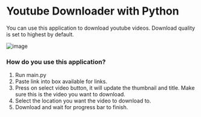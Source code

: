 # Youtube Downloader with Python
You can use this application to download youtube videos. Download quality is set to highest by default.

![image](https://user-images.githubusercontent.com/48417081/216787065-cac8759f-23e1-44f3-8030-3de2c362b4c4.png)

### How do you use this application?

<ol>
  <li>Run main.py</li>
  <li>Paste link into box available for links.</li>
  <li>Press on select video button, it will update the thumbnail and title. Make sure this is the video you want to download.</li>
  <li>Select the location you want the video to download to.</li>
  <li>Download and wait for progress bar to finish.</li>
</ol>
